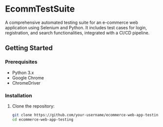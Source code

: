 # EcommTestSuite
A comprehensive automated testing suite for an e-commerce web application using Selenium and Python. It includes test cases for login, registration, and search functionalities, integrated with a CI/CD pipeline.


## Getting Started

### Prerequisites

- Python 3.x
- Google Chrome
- ChromeDriver

### Installation

1. Clone the repository:

   ```bash
   git clone https://github.com/your-username/ecommerce-web-app-testing.git
   cd ecommerce-web-app-testing
